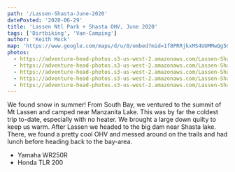 ```yaml
---
path: '/Lassen-Shasta-June-2020'
datePosted: '2020-06-29'
title: 'Lassen Ntl Park + Shasta OHV, June 2020'
tags: ['Dirtbiking', 'Van-Camping']
author: 'Keith Mock'
map: 'https://www.google.com/maps/d/u/0/embed?mid=1f8PRRjkxMS4UUMMwQg5Gx7fI20YXWxPh'
photos:
  - https://adventure-head-photos.s3-us-west-2.amazonaws.com/Lassen-Shasta-June-2020/IMG_2449.jpeg
  - https://adventure-head-photos.s3-us-west-2.amazonaws.com/Lassen-Shasta-June-2020/IMG_2492.jpeg
  - https://adventure-head-photos.s3-us-west-2.amazonaws.com/Lassen-Shasta-June-2020/IMG_2599.jpeg
  - https://adventure-head-photos.s3-us-west-2.amazonaws.com/Lassen-Shasta-June-2020/IMG_3160.jpeg
  - https://adventure-head-photos.s3-us-west-2.amazonaws.com/Lassen-Shasta-June-2020/IMG_6430.jpeg
---
```


We found snow in summer! From South Bay, we ventured to the summit of Mt Lassen and camped near Manzanita Lake. This was by far the coldest trip to-date, especially with no heater. We brought a large down quilty to keep us warm. After Lassen we headed to the big dam near Shasta lake. There, we found a pretty cool OHV and messed around on the trails and had lunch before heading back to the bay-area.

- Yamaha WR250R
- Honda TLR 200
